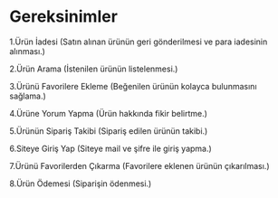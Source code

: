 # Gereksinimler

1.Ürün İadesi (Satın alınan ürünün geri gönderilmesi ve para iadesinin alınması.) 

2.Ürün Arama (İstenilen ürünün listelenmesi.)

3.Ürünü Favorilere Ekleme (Beğenilen ürünün kolayca bulunmasını sağlama.)

4.Ürüne Yorum Yapma (Ürün hakkında fikir belirtme.)

5.Ürünün Sipariş Takibi (Sipariş edilen ürünün takibi.)

6.Siteye Giriş Yap (Siteye mail ve şifre ile giriş yapma.)

7.Ürünü Favorilerden Çıkarma (Favorilere eklenen ürünün çıkarılması.)

8.Ürün Ödemesi (Siparişin ödenmesi.)